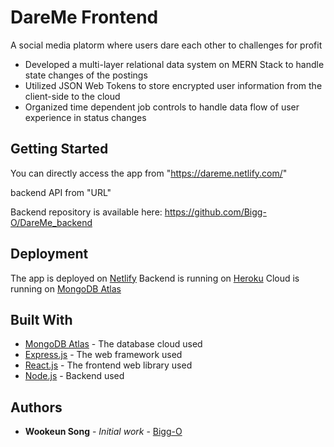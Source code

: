 # DareMe Frontend

A social media platorm where users dare each other to challenges for profit

- Developed a multi-layer relational data system on MERN Stack to handle state changes of the postings
- Utilized JSON Web Tokens to store encrypted user information from the client-side to the cloud
- Organized time dependent job controls to handle data flow of user experience in status changes

## Getting Started

You can directly access the app from "https://dareme.netlify.com/"

backend API from "URL"

Backend repository is available here: https://github.com/Bigg-O/DareMe_backend

## Deployment

The app is deployed on [Netlify](https://www.netlify.com/)
Backend is running on [Heroku](https://www.heroku.com/)
Cloud is running on [MongoDB Atlas](https://www.mongodb.com/)

## Built With

- [MongoDB Atlas](https://www.mongodb.com/) - The database cloud used
- [Express.js](https://expressjs.com/) - The web framework used
- [React.js](https://reactjs.org/) - The frontend web library used
- [Node.js](https://nodejs.org/en/) - Backend used

## Authors

- **Wookeun Song** - _Initial work_ - [Bigg-O](https://github.com/Bigg-O)
